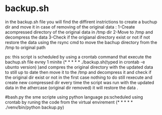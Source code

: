 # backup.sh
in the backup.sh file you will find the diffirent instrictions to  create a buchup dir and move it in case of removing of the original data :
1-Create acompressed directory of the original data in /tmp dir
2-Move to /tmp and decompress the data
3-Check if the origianal directory exist or not if not restore the data using the rsync cmd to move the bachup directory from the /tmp to original  path

ps: this script is scheduled by using a crontab command that execute the bachup.sh file evrey 1 minite (* * * * * ./backup.sh(typed in crontab -e ubunto version) )and compres the original  directory with the updated data to still up to date then move it to the /tmp and decompress it and check if the original dir exist or not in the first case nothing to do still rexecute and create new compressed dir every time the script was run with the updated data in the athercase (original dir removed) it will restore the data .


#bash.py
the sme scripte using python language 
ps:scheduled using crontab by runing the code from the virtual envirement (* * * * * ./venv/bin/python backup.py)
